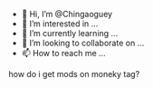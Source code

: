 - 👋 Hi, I’m @Chingaoguey
- 👀 I’m interested in ...
- 🌱 I’m currently learning ...
- 💞️ I’m looking to collaborate on ...
- 📫 How to reach me ...

<!---
Chingaoguey/Chingaoguey is a ✨ special ✨ repository because its `README.md` (this file) appears on your GitHub profile.
You can click the Preview link to take a look at your changes.
--->
how do i get mods on moneky tag?
